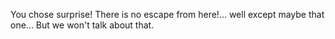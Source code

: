 You chose surprise! There is no escape from here!... 
well except maybe that one... But we won't talk about that.

